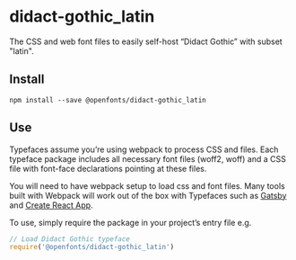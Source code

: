 
# didact-gothic_latin

The CSS and web font files to easily self-host “Didact Gothic” with subset "latin".

## Install

`npm install --save @openfonts/didact-gothic_latin`

## Use

Typefaces assume you’re using webpack to process CSS and files. Each typeface
package includes all necessary font files (woff2, woff) and a CSS file with
font-face declarations pointing at these files.

You will need to have webpack setup to load css and font files. Many tools built
with Webpack will work out of the box with Typefaces such as [Gatsby](https://github.com/gatsbyjs/gatsby)
and [Create React App](https://github.com/facebookincubator/create-react-app).

To use, simply require the package in your project’s entry file e.g.

```javascript
// Load Didact Gothic typeface
require('@openfonts/didact-gothic_latin')
```
